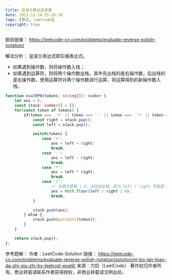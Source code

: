 ```yaml
---
title: 逆波兰表达式求值
date: 2021-12-14 15:26:34
tags: [算法, leetcode]
copyright: true
---
```

题目链接：
https://leetcode-cn.com/problems/evaluate-reverse-polish-notation/

解法分析：
逆波兰表达式即后缀表达式。
- 如果遇到操作数，则将操作数入栈；
- 如果遇到运算符，则将两个操作数出栈，其中先出栈的是右操作数，后出栈的是左操作数，使用运算符对两个操作数进行运算，将运算得到的新操作数入栈。

```ts
function evalRPN(tokens: string[]): number {
    let ans = 0;
    const stack: number[] = [];
    for(const token of tokens) {
        if(token ===  '+' || token === '-' || token ===  '*' || token === '/') {
            const right = stack.pop();
            const left = stack.pop();

            switch(token) {
                case '+':
                    ans = left + right;
                    break;
                case '-':
                    ans = left - right;
                    break;
                case '*':
                    ans = left * right;
                    break;
                case '/':
                    // 这里注意要 | 0，否则会出错，因为 left / right 可能是 NaN
                    ans = Math.floor(left / right | 0);
                    break;
            }

            stack.push(ans);
        } else {
            stack.push(parseInt(token));
        }
    }

    return stack.pop();
};
```

参考题解：
作者：LeetCode-Solution
链接：
https://leetcode-cn.com/problems/evaluate-reverse-polish-notation/solution/ni-bo-lan-biao-da-shi-qiu-zhi-by-leetcod-wue9/
来源：力扣（LeetCode）
著作权归作者所有。商业转载请联系作者获得授权，非商业转载请注明出处。